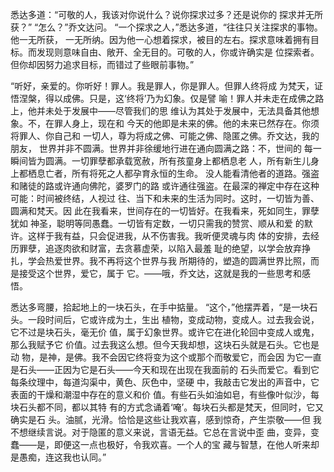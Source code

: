 悉达多道：“可敬的⼈，我该对你说什么？说你探求过多？还是说你的
探求并⽆所获？”
“怎么？”乔⽂达问。
“⼀个探求之⼈，”悉达多道，“往往只关注探求的事物。他⼀⽆所获，
⼀⽆所纳。因为他⼀⼼想着探求，被⽬的左右。探求意味着拥有⽬
标。⽽发现则意味⾃由、敞开、全⽆⽬的。可敬的⼈，你或许确实是
位探索者。但你却因努⼒追求⽬标，⽽错过了些眼前事物。”


“听好，亲爱的。你听好！罪⼈。我是罪⼈，你是罪⼈。但罪⼈终将成
为梵天，证悟涅槃，得以成佛。只是，这‘终将’乃为幻象。仅是譬
喻！罪⼈并未⾛在成佛之路上，他并未处于发展中——尽管我们的思
维认为其处于发展中，⽆法具备其他想象。不，在罪⼈⾝上，现在和
今天的他即是未来的佛。他的未来已然存在。你须将罪⼈、你⾃⼰和
⼀切⼈，尊为将成之佛、可能之佛、隐匿之佛。乔⽂达，我的朋友，
世界并⾮不圆满。世界并⾮徐缓地⾏进在通向圆满之路：不，世间的
每⼀瞬间皆为圆满。⼀切罪孽都承载宽赦，所有孩童⾝上都栖息⽼
⼈，所有新⽣⼉⾝上都栖息亡者，所有将死之⼈都孕育永恒的⽣命。
没⼈能看清他者的道路。强盗和赌徒的路或许通向佛陀，婆罗门的路
或许通往强盗。在最深的禅定中存在这种可能：时间被终结，⼈视过
往、当下和未来的⽣活为同时。这时，⼀切皆为善、圆满和梵天。因
此在我看来，世间存在的⼀切皆好。在我看来，死如同⽣，罪孽犹如
神圣，聪明等同愚蠢。⼀切皆有定数，⼀切只需我的赞赏、顺从和爱
的默许。这样于我有益，只会促进我，从不伤害我。我听便灵魂与⾁
体的安排，去经历罪孽，追逐⾁欲和财富，去贪慕虚荣，以陷⼊最羞
耻的绝望，以学会放弃挣扎，学会热爱世界。我不再将这个世界与我
所期待的，塑造的圆满世界⽐照，⽽是接受这个世界，爱它，属于
它。——哦，乔⽂达，这就是我的⼀些思考和感悟。

悉达多弯腰，拾起地上的⼀块⽯头，在⼿中掂量。
“这个，”他摆弄着，“是⼀块⽯头。⼀段时间后，它或许成为⼟，⽣出
植物，变成动物，变成⼈。过去我会说，它不过是块⽯头，毫⽆价
值，属于幻象世界。或许它在进化轮回中变成⼈或⿁，那么我赋予它
价值。过去我这么想。但今天我却想，这块⽯头就是⽯头。它也是动
物，是神，是佛。我不会因它终将变为这个或那个⽽敬爱它，⽽会因
为它⼀直是⽯头——正因为它是⽯头——今天和现在出现在我⾯前的
⽯头⽽爱它。看到它每条纹理中，每道沟渠中，⻩⾊、灰⾊中，坚硬
中，我敲击它发出的声⾳中，它表⾯的⼲燥和潮湿中存在的意义和价
值。有些⽯头如油如皂，有些像叶似沙，每块⽯头都不同，都以其特
有的⽅式念诵着‘唵’。每块⽯头都是梵天，但同时，它⼜确实是⽯
头。油腻，光滑。恰恰是这些让我欢喜，感到惊奇，产⽣崇敬——但
我不想继续⾔说。对于隐匿的意义来说，⾔语⽆益。它总在⾔说中歪
曲，变异，变蠢——是，即便这⼀点也极好，令我欢喜。⼀个⼈的宝
藏与智慧，在他⼈听来却是愚痴，连这我也认同。”